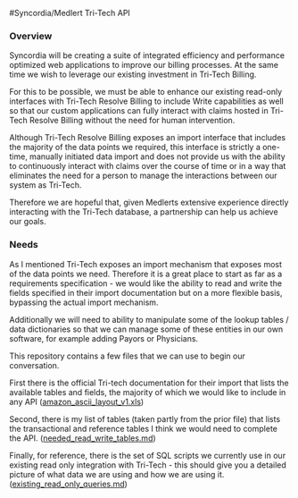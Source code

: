 #Syncordia/Medlert Tri-Tech API

### Overview

Syncordia will be creating a suite of integrated efficiency and performance optimized web applications to improve our billing processes. At the same time we wish to leverage our existing investment in Tri-Tech Billing. 

For this to be possible, we must be able to enhance our existing read-only interfaces with Tri-Tech Resolve Billing to include Write capabilities as well so that our custom applications can fully interact with claims hosted in Tri-Tech Resolve Billing without the need for human intervention.

Although Tri-Tech Resolve Billing exposes an import interface that includes the majority of the data points we required, this interface is strictly a one-time, manually initiated data import and does not provide us with the ability to continuously interact with claims over the course of time or in a way that eliminates the need for a person to manage the interactions between our system as Tri-Tech.

Therefore we are hopeful that, given Medlerts extensive experience directly interacting with the Tri-Tech database, a partnership can help us achieve our goals.

### Needs

As I mentioned Tri-Tech exposes an import mechanism that exposes most of the data points we need. Therefore it is a great place to start as far as a requirements specification - we would like the ability to read and write the fields specified in their import documentation but on a more flexible basis, bypassing the actual import mechanism.

Additionally we will need to ability to manipulate some of the lookup tables / data dictionaries so that we can manage some of these entities in our own software, for example adding Payors or Physicians.

This repository contains a few files that we can use to begin our conversation.

First there is the official Tri-tech documentation for their import that lists the available tables and fields, the majority of which we would like to include in any API ([amazon_ascii_layout_v1.xls](https://github.com/hsihealth/tritech_integration/blob/master/amazon_ascii_layout_v1.xls))

Second, there is my list of tables (taken partly from the prior file) that lists the transactional and reference tables I think we would need to complete the API. ([needed_read_write_tables.md](https://github.com/hsihealth/tritech_integration/blob/master/needed_read_write_tables.md))

Finally, for reference, there is the set of SQL scripts we currently use in our existing read only integration with Tri-Tech - this should give you a detailed picture of what data we are using and how we are using it. ([existing_read_only_queries.md](https://github.com/hsihealth/tritech_integration/blob/master/existing_read_only_queries.md))

